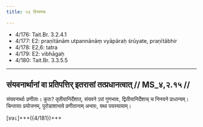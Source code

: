 ```yaml
---
title: ५३ टिप्पणयः

---
```

- 4/176: Tait.Br. 3.2.4.1
- 4/177: E2: praṇītānām utpannānāṃ vyāpāraḥ śrūyate, praṇītābhir
- 4/178: E2,6: tatra
- 4/179: E2: vibhāgaḥ
- 4/180: Tait.Br. 3.3.5.5

____________________________________________


## संयवनार्थानां वा प्रतिपत्तिर् इतरासां तत्प्रधानत्वात् // MS_४,२.१५ //

संयवनार्थाः प्रणीताः। कुतः? तृतीयानिर्देशात्, संयवने ऽपां गुणभावः, द्वितीयानिर्देशाच् च निनयने प्राधान्यम्। चिन्तायाः प्रयोजनम्, पुरोडाशाभावे प्रणीतानाम् अभावः, यथा पयस्यायाम्।

[४७८]+++({4/181})+++